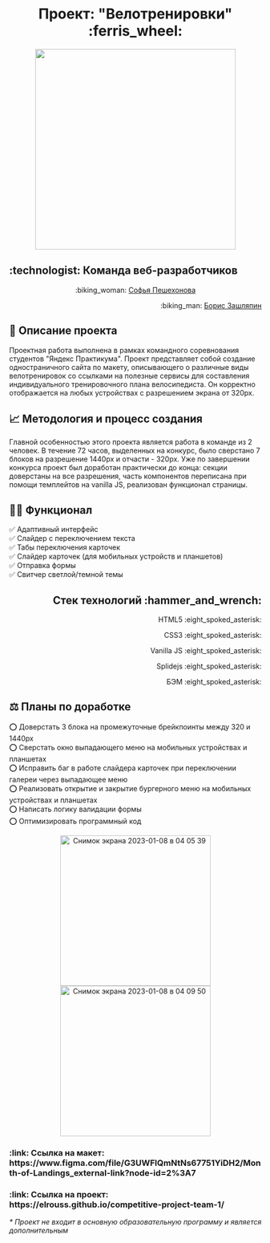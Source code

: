 <h1 align="center">Проект: "Велотренировки" :ferris_wheel:</h1>

<div align="center">
  <a href="https://elrouss.github.io/competitive-project-team-1/">
    <img src="https://user-images.githubusercontent.com/108838349/211172101-71356242-536a-45a5-b3b4-3423b1fa578a.gif" width="400">
  </a>
</div>

<h2 align="left">:technologist: Команда веб-разработчиков</h2>
<p align="center">:biking_woman: <a href="https://github.com/sofiapeshekhonova">Софья Пешехонова</a></p>
<p align="right">:biking_man: <a href="https://github.com/elrouss">Борис Зашляпин</a></p>

## :page_with_curl: Описание проекта
Проектная работа выполнена в рамках командного соревнования студентов "Яндекс Практикума". Проект представляет собой создание одностраничного сайта по макету, описывающего о различные виды велотренировок со ссылками на полезные сервисы для составления индивидуального тренировочного плана велосипедиста. Он корректно отображается на любых устройствах с разрешением экрана от 320px.

## :chart_with_upwards_trend: Методология и процесс создания
Главной особенностью этого проекта является работа в команде из 2 человек. В течение 72 часов, выделенных на конкурс, было сверстано 7 блоков на разрешение 1440px и отчасти - 320px. Уже по завершении конкурса проект был доработан практически до конца: секции доверстаны на все разрешения, часть компонентов переписана при помощи темплейтов на vanilla JS, реализован функционал страницы.

## :man_mechanic: Функционал
:white_check_mark: Адаптивный интерфейс<br>
:white_check_mark: Слайдер с переключением текста<br>
:white_check_mark: Табы переключения карточек<br>
:white_check_mark: Слайдер карточек (для мобильных устройств и планшетов)<br>
:white_check_mark: Отправка формы<br>
:white_check_mark: Свитчер светлой/темной темы<br>

<h2 align="right">Стек технологий :hammer_and_wrench:</h2>
<p align="right">HTML5 :eight_spoked_asterisk:</p>
<p align="right">CSS3 :eight_spoked_asterisk:</p>
<p align="right">Vanilla JS :eight_spoked_asterisk:</p>
<p align="right">Splidejs :eight_spoked_asterisk:</p>
<p align="right">БЭМ :eight_spoked_asterisk:</p>

## :balance_scale: Планы по доработке
:o: Доверстать 3 блока на промежуточные брейкпоинты между 320 и 1440px<br>
:o: Сверстать окно выпадающего меню на мобильных устройствах и планшетах<br>
:o: Исправить баг в работе слайдера карточек при переключении галереи через выпадающее меню</br> 
:o: Реализовать открытие и закрытие бургерного меню на мобильных устройствах и планшетах<br>
:o: Написать логику валидации формы<br>
:o: Оптимизировать программный код<br>

<div align="center">
  <a href="https://elrouss.github.io/competitive-project-team-1/">
    <img width="300" alt="Снимок экрана 2023-01-08 в 04 05 39" src="https://user-images.githubusercontent.com/108838349/211173460-6c9f0420-c278-4ba1-91e6-d3c7561d1fcc.png">
  </a>
  <a href="https://elrouss.github.io/competitive-project-team-1/">
    <img width="300" alt="Снимок экрана 2023-01-08 в 04 09 50" src="https://user-images.githubusercontent.com/108838349/211173559-b7801344-c8ce-4636-96da-73156e5b97bd.png">
  </a>
</div>

<h3>:link: Ссылка на макет: https://www.figma.com/file/G3UWFlQmNtNs67751YiDH2/Month-of-Landings_external-link?node-id=2%3A7</h3>
<h3>:link: Ссылка на проект: https://elrouss.github.io/competitive-project-team-1/</h3>
<p><i>* Проект не входит в основную образовательную программу и является дополнительным</i></p>
